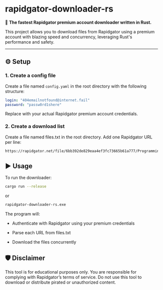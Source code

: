 # rapidgator-downloader-rs

🚀 **The fastest Rapidgator premium account downloader written in Rust.**

This project allows you to download files from Rapidgator using a premium account with blazing speed and concurrency, leveraging Rust's performance and safety.

---

## ⚙️ Setup

### 1. Create a config file

Create a file named `config.yaml` in the root directory with the following structure:

```yaml
login: "404emailnotfound@internet.fail"
password: "passw0rd1shere"
```

Replace with your actual Rapidgator premium account credentials.

### 2. Create a download list
Create a file named files.txt in the root directory. Add one Rapidgator URL per line:

```txt
https://rapidgator.net/file/6bb392de829eaa4ef3fc73665b61a777/ProgrammingRust3rdEdition.Sanet.st.zip.html
```

## ▶️ Usage
To run the downloader:

```bash
cargo run --release
```
or
```bash
rapidgator-downloader-rs.exe
```
The program will:

- Authenticate with Rapidgator using your premium credentials

- Parse each URL from files.txt

- Download the files concurrently

## 🛡 Disclaimer
This tool is for educational purposes only. You are responsible for complying with Rapidgator’s terms of service. Do not use this tool to download or distribute pirated or unauthorized content.
